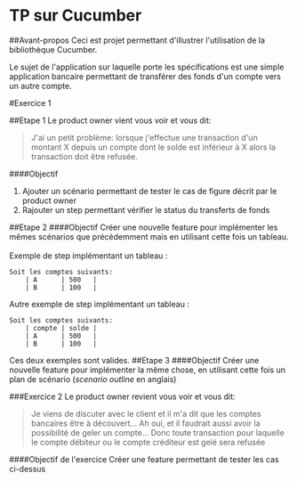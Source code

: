 # TP sur Cucumber
##Avant-propos
Ceci est projet permettant d'illustrer l'utilisation de la bibliothèque Cucumber.

Le sujet de l'application sur laquelle porte les spécifications est une simple application bancaire permettant de transférer des fonds d'un compte vers un autre compte.

#Exercice 1

##Etape 1
Le product owner vient vous voir et vous dit:
> J'ai un petit problème: lorsque j'effectue une transaction d'un montant X depuis un compte dont le solde est inférieur à X alors la transaction doit être refusée.

####Objectif
1. Ajouter un scénario permettant de tester le cas de figure décrit par le product owner
2. Rajouter un step permettant vérifier le status du transferts de fonds

##Etape 2
####Objectif
Créer une nouvelle feature pour implémenter les mêmes scénarios que précédemment mais en utilisant cette fois un tableau.
<br /><br />
Exemple de step implémentant un tableau :

    Soit les comptes suivants:
        | A      | 500   |
        | B      | 100   |

Autre exemple de step implémentant un tableau :

    Soit les comptes suivants:
        | compte | solde |
        | A      | 500   |
        | B      | 100   |

Ces deux exemples sont valides.
##Etape 3 
####Objectif
Créer une nouvelle feature pour implémenter la même chose, en utilisant cette fois un plan de scénario (*scenario outline* en anglais)


###Exercice 2
Le product owner revient vous voir et vous dit:
> Je viens de discuter avec le client et il m'a dit que les comptes bancaires être à découvert...
> Ah oui, et il faudrait aussi avoir la possibilité de geler un compte...  Donc toute transaction pour laquelle le compte débiteur ou le compte créditeur est gelé sera refusée

####Objectif de l'exercice
Créer une feature permettant de tester les cas ci-dessus



